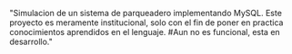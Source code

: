 "Simulacion de un sistema de parqueadero implementando MySQL.
Este proyecto es meramente institucional, solo con el fin de poner en practica conocimientos aprendidos en el lenguaje.
#Aun no es funcional, esta en desarrollo." 

